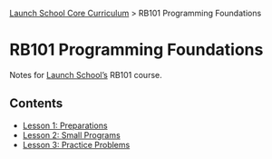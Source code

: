[Launch School Core Curriculum](/README.md) >
RB101 Programming Foundations

# RB101 Programming Foundations

Notes for [Launch School’s](https://launchschool.com) RB101 course.

## Contents
* [Lesson 1: Preparations](lesson_1_notes.md)
* [Lesson 2: Small Programs](lesson_2/lesson_2_notes.md)
* [Lesson 3: Practice Problems](lesson_3/lesson_3_contents.md)
